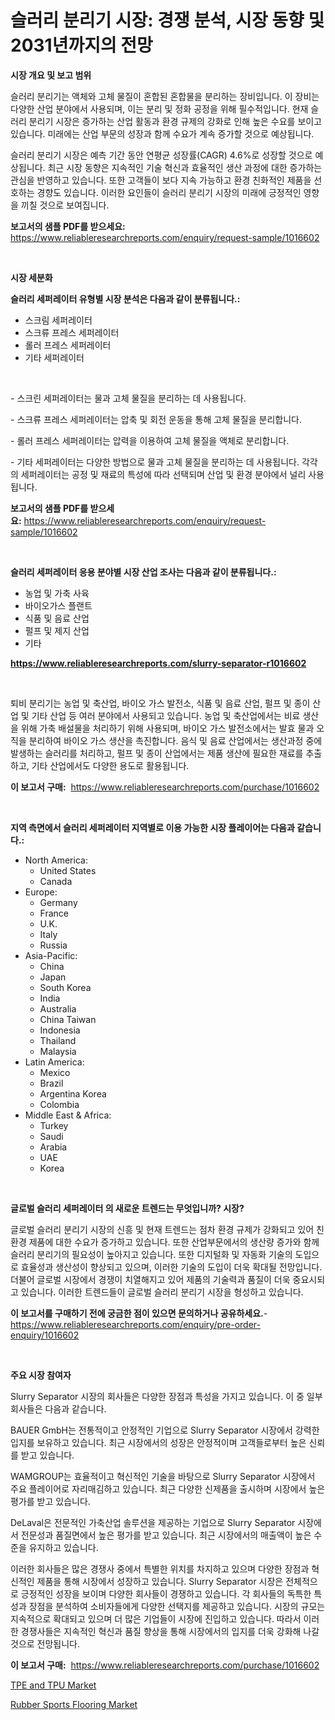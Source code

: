 <p><h1>슬러리 분리기 시장: 경쟁 분석, 시장 동향 및 2031년까지의 전망</h1></p><p><strong>시장 개요 및 보고 범위</strong></p>
<p><p>슬러리 분리기는 액체와 고체 물질이 혼합된 혼합물을 분리하는 장비입니다. 이 장비는 다양한 산업 분야에서 사용되며, 이는 분리 및 정화 공정을 위해 필수적입니다. 현재 슬러리 분리기 시장은 증가하는 산업 활동과 환경 규제의 강화로 인해 높은 수요를 보이고 있습니다. 미래에는 산업 부문의 성장과 함께 수요가 계속 증가할 것으로 예상됩니다.</p><p>슬러리 분리기 시장은 예측 기간 동안 연평균 성장률(CAGR) 4.6%로 성장할 것으로 예상됩니다. 최근 시장 동향은 지속적인 기술 혁신과 효율적인 생산 과정에 대한 증가하는 관심을 반영하고 있습니다. 또한 고객들이 보다 지속 가능하고 환경 친화적인 제품을 선호하는 경향도 있습니다. 이러한 요인들이 슬러리 분리기 시장의 미래에 긍정적인 영향을 끼칠 것으로 보여집니다.</p></p>
<p><strong>보고서의 샘플 PDF를 받으세요:</strong> <a href="https://www.reliableresearchreports.com/enquiry/request-sample/1016602">https://www.reliableresearchreports.com/enquiry/request-sample/1016602</a></p>
<p>&nbsp;</p>
<p><strong>시장 세분화</strong></p>
<p><strong>슬러리 세퍼레이터 유형별 시장 분석은 다음과 같이 분류됩니다.:</strong></p>
<p><ul><li>스크림 세퍼레이터</li><li>스크류 프레스 세퍼레이터</li><li>롤러 프레스 세퍼레이터</li><li>기타 세퍼레이터</li></ul></p>
<p>&nbsp;</p>
<p><p>- 스크린 세퍼레이터는 물과 고체 물질을 분리하는 데 사용됩니다.</p><p>- 스크류 프레스 세퍼레이터는 압축 및 회전 운동을 통해 고체 물질을 분리합니다.</p><p>- 롤러 프레스 세퍼레이터는 압력을 이용하여 고체 물질을 액체로 분리합니다.</p><p>- 기타 세퍼레이터는 다양한 방법으로 물과 고체 물질을 분리하는 데 사용됩니다. 각각의 세퍼레이터는 공정 및 재료의 특성에 따라 선택되며 산업 및 환경 분야에서 널리 사용됩니다.</p></p>
<p><strong>보고서의 샘플 PDF를 받으세요:</strong>&nbsp;<a href="https://www.reliableresearchreports.com/enquiry/request-sample/1016602">https://www.reliableresearchreports.com/enquiry/request-sample/1016602</a></p>
<p>&nbsp;</p>
<p><strong> 슬러리 세퍼레이터 응용 분야별 시장 산업 조사는 다음과 같이 분류됩니다.:</strong></p>
<p><ul><li>농업 및 가축 사육</li><li>바이오가스 플랜트</li><li>식품 및 음료 산업</li><li>펄프 및 제지 산업</li><li>기타</li></ul></p>
<p><strong><a href="https://www.reliableresearchreports.com/slurry-separator-r1016602">https://www.reliableresearchreports.com/slurry-separator-r1016602</a></strong></p>
<p>&nbsp;</p>
<p><p>퇴비 분리기는 농업 및 축산업, 바이오 가스 발전소, 식품 및 음료 산업, 펄프 및 종이 산업 및 기타 산업 등 여러 분야에서 사용되고 있습니다. 농업 및 축산업에서는 비료 생산을 위해 가축 배설물을 처리하기 위해 사용되며, 바이오 가스 발전소에서는 발효 물과 오직을 분리하여 바이오 가스 생산을 촉진합니다. 음식 및 음료 산업에서는 생산과정 중에 발생하는 슬러리를 처리하고, 펄프 및 종이 산업에서는 제품 생산에 필요한 재료를 추출하고, 기타 산업에서도 다양한 용도로 활용됩니다.</p></p>
<p><strong>이 보고서 구매:</strong>&nbsp; <a href="https://www.reliableresearchreports.com/purchase/1016602">https://www.reliableresearchreports.com/purchase/1016602</a></p>
<p>&nbsp;</p>
<p><strong>지역 측면에서 슬러리 세퍼레이터 지역별로 이용 가능한 시장 플레이어는 다음과 같습니다.:</strong></p>
<p><ul>
    <li>
        North America:
        <ul>
            <li>United States</li>
            <li>Canada</li>
        </ul>
    </li>
    <li>
        Europe:
        <ul>
            <li>Germany</li>
            <li>France</li>
            <li>U.K.</li>
            <li>Italy</li>
            <li>Russia</li>
        </ul>
    </li>
    <li>
        Asia-Pacific:
        <ul>
            <li>China</li>
            <li>Japan</li>
            <li>South Korea</li>
            <li>India</li>
            <li>Australia</li>
            <li>China Taiwan</li>
            <li>Indonesia</li>
            <li>Thailand</li>
            <li>Malaysia</li>
        </ul>
    </li>
    <li>
        Latin America:
        <ul>
            <li>Mexico</li>
            <li>Brazil</li>
            <li>Argentina Korea</li>
            <li>Colombia</li>
        </ul>
    </li>
    <li>
        Middle East & Africa:
        <ul>
            <li>Turkey</li>
            <li>Saudi</li>
            <li>Arabia</li>
            <li>UAE</li>
            <li>Korea</li>
        </ul>
    </li>
    </ul></p>
<p>&nbsp;</p>
<p><strong>글로벌 슬러리 세퍼레이터 의 새로운 트렌드는 무엇입니까? 시장?</strong></p>
<p><p>글로벌 슬러리 분리기 시장의 신흥 및 현재 트렌드는 점차 환경 규제가 강화되고 있어 친환경 제품에 대한 수요가 증가하고 있습니다. 또한 산업부문에서의 생산량 증가와 함께 슬러리 분리기의 필요성이 높아지고 있습니다. 또한 디지털화 및 자동화 기술의 도입으로 효율성과 생산성이 향상되고 있으며, 이러한 기술의 도입이 더욱 확대될 전망입니다. 더불어 글로벌 시장에서 경쟁이 치열해지고 있어 제품의 기술력과 품질이 더욱 중요시되고 있습니다. 이러한 트렌드들이 글로벌 슬러리 분리기 시장을 형성하고 있습니다.</p></p>
<p><strong>이 보고서를 구매하기 전에 궁금한 점이 있으면 문의하거나 공유하세요.</strong>- <a href="https://www.reliableresearchreports.com/enquiry/pre-order-enquiry/1016602">https://www.reliableresearchreports.com/enquiry/pre-order-enquiry/1016602</a></p>
<p>&nbsp;</p>
<p><strong>주요 시장 참여자</strong></p>
<p><p>Slurry Separator 시장의 회사들은 다양한 장점과 특성을 가지고 있습니다. 이 중 일부 회사들은 다음과 같습니다.</p><p>BAUER GmbH는 전통적이고 안정적인 기업으로 Slurry Separator 시장에서 강력한 입지를 보유하고 있습니다. 최근 시장에서의 성장은 안정적이며 고객들로부터 높은 신뢰를 받고 있습니다.</p><p>WAMGROUP는 효율적이고 혁신적인 기술을 바탕으로 Slurry Separator 시장에서 주요 플레이어로 자리매김하고 있습니다. 최근 다양한 신제품을 출시하며 시장에서 높은 평가를 받고 있습니다.</p><p>DeLaval은 전문적인 가축산업 솔루션을 제공하는 기업으로 Slurry Separator 시장에서 전문성과 품질면에서 높은 평가를 받고 있습니다. 최근 시장에서의 매출액이 높은 수준을 유지하고 있습니다.</p><p>이러한 회사들은 많은 경쟁사 중에서 특별한 위치를 차지하고 있으며 다양한 장점과 혁신적인 제품을 통해 시장에서 성장하고 있습니다. Slurry Separator 시장은 전체적으로 긍정적인 성장을 보이며 다양한 회사들이 경쟁하고 있습니다. 각 회사들의 독특한 특성과 장점을 분석하여 소비자들에게 다양한 선택지를 제공하고 있습니다. 시장의 규모는 지속적으로 확대되고 있으며 더 많은 기업들이 시장에 진입하고 있습니다. 따라서 이러한 경쟁사들은 지속적인 혁신과 품질 향상을 통해 시장에서의 입지를 더욱 강화해 나갈 것으로 전망됩니다.</p></p>
<p><strong>이 보고서 구매:</strong>&nbsp;&nbsp;<a href="https://www.reliableresearchreports.com/purchase/1016602">https://www.reliableresearchreports.com/purchase/1016602</a></p>
<p><p><a href="https://artistic-helicopter-ca9.notion.site/TPE-and-TPU-Market-Analysis-Examines-its-Scope-on-Growth-Opportunities-and-Forecasted-Trends-Spanni-899760caa0694ff5b2769f2b4de3a051">TPE and TPU Market</a></p><p><a href="https://picayune-night-cbd.notion.site/Rubber-Sports-Flooring-Market-Provides-Detailed-Segmentation-of-this-Market-based-on-Type-Applicati-034903dcfdd249fca1c768e20729bd08">Rubber Sports Flooring Market</a></p></p>